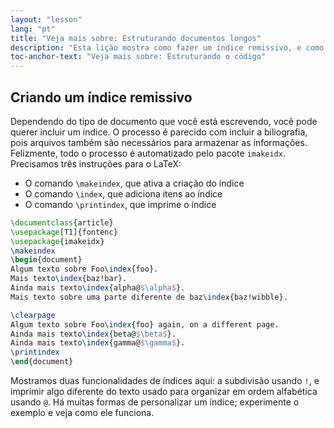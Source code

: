 ```yaml
---
layout: "lesson"
lang: "pt"
title: "Veja mais sobre: Estruturando documentos longos"
description: "Esta lição mostra como fazer um índice remissivo, e como usar o pacote imakeidx para automatizar o procsso."
toc-anchor-text: "Veja mais sobre: Estruturando o código"
---
```


## Criando um índice remissivo

Dependendo do tipo de documento que você está escrevendo, você pode querer
incluir um índice.  O processo é parecido com incluir a biliografia, pois
arquivos também são necessários para armazenar as informações.  Felizmente, todo
o processo é automatizado pelo pacote `imakeidx`.  Precisamos três instruções
para o LaTeX:

- O comando `\makeindex`, que ativa a criação do índice
- O comando `\index`, que adiciona itens ao índice
- O comando `\printindex`, que imprime o índice

```latex
\documentclass{article}
\usepackage[T1]{fontenc}
\usepackage{imakeidx}
\makeindex
\begin{document}
Algum texto sobre Foo\index{foo}.
Mais texto\index{baz!bar}.
Ainda mais texto\index{alpha@$\alpha$}.
Mais texto sobre uma parte diferente de baz\index{baz!wibble}.

\clearpage
Algum texto sobre Foo\index{foo} again, on a different page.
Ainda mais texto\index{beta@$\beta$}.
Ainda mais texto\index{gamma@$\gamma$}.
\printindex
\end{document}
```

Mostramos duas funcionalidades de índices aqui: a subdivisão usando `!`, e
imprimir algo diferente do texto usado para organizar em ordem alfabética usando
`@`.  Há muitas formas de personalizar um índice;  experimente o exemplo e veja
como ele funciona.
